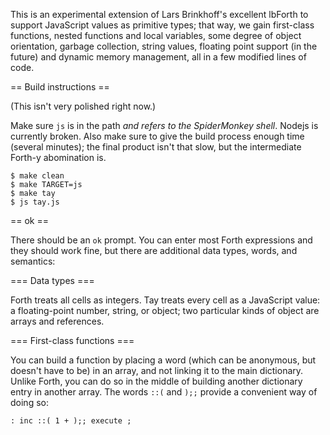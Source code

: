This is an experimental extension of Lars Brinkhoff's excellent
lbForth to support JavaScript values as primitive types; that way, we
gain first-class functions, nested functions and local variables, some
degree of object orientation, garbage collection, string values,
floating point support (in the future) and dynamic memory management,
all in a few modified lines of code.

== Build instructions ==

(This isn't very polished right now.)

Make sure `js` is in the path *and refers to the SpiderMonkey shell*. Nodejs is currently broken.  Also make sure to give the build process enough time (several minutes); the final product isn't that slow, but the intermediate Forth-y abomination is.

```
$ make clean
$ make TARGET=js
$ make tay
$ js tay.js
```

== ok ==

There should be an `ok` prompt. You can enter most Forth expressions and they should work fine, but there are additional data types, words, and semantics:

=== Data types ===

Forth treats all cells as integers. Tay treats every cell as a JavaScript value: a floating-point number, string, or object; two particular kinds of object are arrays and references.

=== First-class functions ===

You can build a function by placing a word (which can be anonymous, but doesn't have to be) in an array, and not linking it to the main dictionary.  Unlike Forth, you can do so in the middle of building another dictionary entry in another array.  The words `::(` and `);;` provide a convenient way of doing so:

```
: inc ::( 1 + );; execute ;
```

